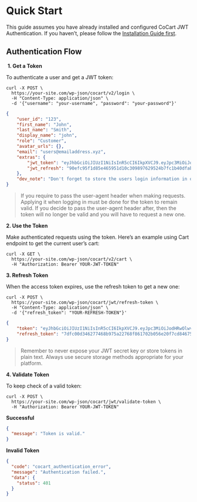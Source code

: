 # Quick Start

This guide assumes you have already installed and configured CoCart JWT Authentication. If you haven’t, please follow the [Installation Guide first](guide.md).
​
## Authentication Flow
​
**1. Get a Token**

To authenticate a user and get a JWT token:

```
curl -X POST \
  https://your-site.com/wp-json/cocart/v2/login \
  -H "Content-Type: application/json" \
  -d '{"username": "your-username", "password": "your-password"}'
```

```json
{
    "user_id": "123",
    "first_name": "John",
    "last_name": "Smith",
    "display_name": "john",
    "role": "Customer",
    "avatar_urls": {},
    "email": "users@emailaddress.xyz",
    "extras": {
        "jwt_token": "eyJhbGciOiJIUzI1NiIsInR5cCI6IkpXVCJ9.eyJpc3MiOiJodHRwOlwvXC9jb2NhcnRhcGkubG9jYWwiLCJpYXQiOjE3Mzk3NTEzNzIsIm5iZiI6MTczOTc1MTM3MiwiZXhwIjoxNzQwNjE1MzcyLCJkYXRhIjp7InVzZXIiOnsiaWQiOjEsInVzZXJuYW1lIjoic2ViYXN0aWVuIiwiaXAiOiIxMjcuMC4wLjEiLCJkZXZpY2UiOiJIVFRQX1hfVUNCUk9XU0VSX0RFVklDRV9VQSJ9LCJzZWNyZXRfa2V5IjoiYmFuYW5hIn19.aBuyRwAtvGb6SI4BB_MN4NYN01jqVZN4PPnd1jfW2UA",
        "jwt_refresh": "90efc95f1d85e465951d10c309897629524b7fc1b40dfab75ed68f7c8540468a05b8b26995685821f52cf736edb566f3317432288af4c6e4edc281f6ab7af371"
    },
    "dev_note": "Don't forget to store the users login information in order to authenticate all other routes with CoCart."
}
```

> If you require to pass the user-agent header when making requests. Applying it when logging in must be done for the token to remain valid. If you decide to pass the user-agent header after, then the token will no longer be valid and you will have to request a new one.

**2. Use the Token**

Make authenticated requests using the token. Here’s an example using Cart endpoint to get the current user’s cart:

```
curl -X GET \
  https://your-site.com/wp-json/cocart/v2/cart \
  -H "Authorization: Bearer YOUR-JWT-TOKEN"
```

**3. Refresh Token**

When the access token expires, use the refresh token to get a new one:

```
curl -X POST \
  https://your-site.com/wp-json/cocart/jwt/refresh-token \
  -H "Content-Type: application/json" \
  -d '{"refresh_token": "YOUR-REFRESH-TOKEN"}'
```

```json
{
    "token": "eyJhbGciOiJIUzI1NiIsInR5cCI6IkpXVCJ9.eyJpc3MiOiJodHRwOlwvXC9jb2NhcnRhcGkubG9jYWwiLCJpYXQiOjE3NDA1MTE5NDgsIm5iZiI6MTc0MDUxMTk0OCwiZXhwIjoxNzQxMzc1OTQ4LCJkYXRhIjp7InVzZXIiOnsiaWQiOjEsInVzZXJuYW1lIjoic2ViYXN0aWVuIiwiaXAiOiIxMjcuMC4wLjEiLCJkZXZpY2UiOiJIVFRQX1hfVUNCUk9XU0VSX0RFVklDRV9VQSJ9LCJzZWNyZXRfa2V5IjoiYmFuYW5hIn19.zHEHjVLE0Rrr7yY4z51bjhnm5ndkbR6J1nDzJNOZTK0",
    "refresh_token": "7dfc00d346277468b975a22768f861702b056e20f7cd84675b4dd4c0eb1148f034ae2610c548458a55213d62ea6034006466919166841e5f6797caeac5bd5e27"
}
```

> Remember to never expose your JWT secret key or store tokens in plain text. Always use secure storage methods appropriate for your platform.

**4. Validate Token**

To keep check of a valid token:

```
curl -X POST \
  https://your-site.com/wp-json/cocart/jwt/validate-token \
  -H "Authorization: Bearer YOUR-JWT-TOKEN"
```

**Successful**

```json
{
  "message": "Token is valid."
}
```

**Invalid Token**

```json
{
  "code": "cocart_authentication_error",
  "message": "Authentication failed.",
  "data": {
    "status": 401
  }
}
```
